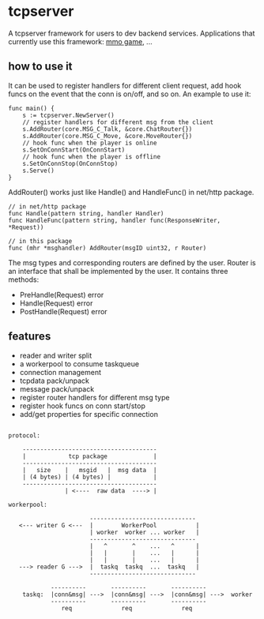 # tcpserver

A tcpserver framework for users to dev backend
services.
Applications that currently use this framework:
[mmo game][mmo game], ...

## how to use it

It can be used to register handlers
for different client request, add hook funcs
on the event that the conn is on/off, and so on.
An example to use it:

```golang
func main() {
	s := tcpserver.NewServer()
	// register handlers for different msg from the client
	s.AddRouter(core.MSG_C_Talk, &core.ChatRouter{})
	s.AddRouter(core.MSG_C_Move, &core.MoveRouter{})
	// hook func when the player is online
	s.SetOnConnStart(OnConnStart)
	// hook func when the player is offline
	s.SetOnConnStop(OnConnStop)
	s.Serve()
}
```

AddRouter() works just like Handle() and HandleFunc() in net/http package.

```golang
// in net/http package
func Handle(pattern string, handler Handler)
func HandleFunc(pattern string, handler func(ResponseWriter, *Request))

// in this package
func (mhr *msghandler) AddRouter(msgID uint32, r Router)
```

The msg types and corresponding routers are defined
by the user. Router is an interface that shall be implemented
by the user. It contains three methods:

* PreHandle(Request) error
* Handle(Request) error
* PostHandle(Request) error

## features

* reader and writer split
* a workerpool to consume taskqueue
* connection management
* tcpdata pack/unpack
* message pack/unpack
* register router handlers for different msg type
* register hook funcs on conn start/stop
* add/get properties for specific connection

```golang

protocol:

    --------------------------------------
    |            tcp package             |
    --------------------------------------
    |   size    |   msgid   |  msg data  |
    | (4 bytes) | (4 bytes) |            |
    --------------------------------------
                | <----  raw data  ----> |

workerpool:

                       ------------------------------
   <--- writer G <---  |        WorkerPool           |
                       | worker  worker ... worker   |
                       ------------------------------
                       |   ^       ^    ...   ^      |
                       |   |       |    ...   |      |
                       |   |       |    ...   |      |
   ---> reader G --->  |  taskq  taskq  ...  taskq   |
                       ------------------------------

            ----------       ----------       ----------
    taskq:  |conn&msg| --->  |conn&msg| --->  |conn&msg| --->  worker
            ----------       ----------       ----------
               req              req              req

```

[mmo game]: https://github.com/hzget/mmo
